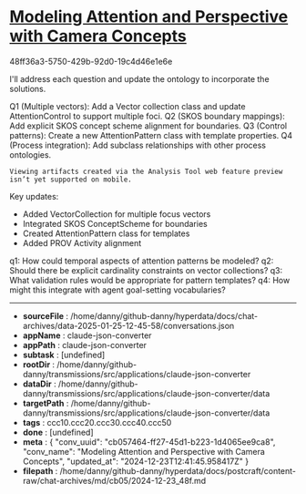 # [Modeling Attention and Perspective with Camera Concepts](https://claude.ai/chat/cb057464-ff27-45d1-b223-1d4065ee9ca8)

48ff36a3-5750-429b-92d0-19c4d46e1e6e

 I'll address each question and update the ontology to incorporate the solutions.

Q1 (Multiple vectors): Add a Vector collection class and update AttentionControl to support multiple foci.
Q2 (SKOS boundary mappings): Add explicit SKOS concept scheme alignment for boundaries.
Q3 (Control patterns): Create a new AttentionPattern class with template properties.
Q4 (Process integration): Add subclass relationships with other process ontologies.
```
Viewing artifacts created via the Analysis Tool web feature preview isn’t yet supported on mobile.
```



Key updates:
- Added VectorCollection for multiple focus vectors
- Integrated SKOS ConceptScheme for boundaries
- Created AttentionPattern class for templates
- Added PROV Activity alignment

q1: How could temporal aspects of attention patterns be modeled?
q2: Should there be explicit cardinality constraints on vector collections?
q3: What validation rules would be appropriate for pattern templates?
q4: How might this integrate with agent goal-setting vocabularies?

---

* **sourceFile** : /home/danny/github-danny/hyperdata/docs/chat-archives/data-2025-01-25-12-45-58/conversations.json
* **appName** : claude-json-converter
* **appPath** : claude-json-converter
* **subtask** : [undefined]
* **rootDir** : /home/danny/github-danny/transmissions/src/applications/claude-json-converter
* **dataDir** : /home/danny/github-danny/transmissions/src/applications/claude-json-converter/data
* **targetPath** : /home/danny/github-danny/transmissions/src/applications/claude-json-converter/data
* **tags** : ccc10.ccc20.ccc30.ccc40.ccc50
* **done** : [undefined]
* **meta** : {
  "conv_uuid": "cb057464-ff27-45d1-b223-1d4065ee9ca8",
  "conv_name": "Modeling Attention and Perspective with Camera Concepts",
  "updated_at": "2024-12-23T12:41:45.958417Z"
}
* **filepath** : /home/danny/github-danny/hyperdata/docs/postcraft/content-raw/chat-archives/md/cb05/2024-12-23_48f.md